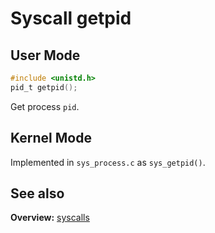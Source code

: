 # Syscall getpid

## User Mode

```C
#include <unistd.h>
pid_t getpid();
```

Get process `pid`.

## Kernel Mode

Implemented in `sys_process.c` as `sys_getpid()`.

## See also

**Overview:** [syscalls](syscalls.md)
